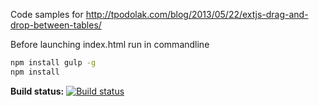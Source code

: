 Code samples for
http://tpodolak.com/blog/2013/05/22/extjs-drag-and-drop-between-tables/

Before launching index.html run in commandline

```bash
npm install gulp -g
npm install
```

**Build status:** [![Build status](https://ci.appveyor.com/api/projects/status/i12nbgep98ca1j25?svg=true)](https://ci.appveyor.com/project/tpodolak/blog-x299a)
